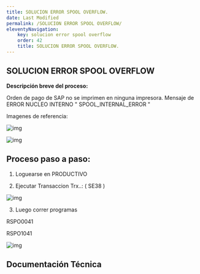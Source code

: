 ```yaml
---
title: SOLUCION ERROR SPOOL OVERFLOW.
date: Last Modified
permalink: /SOLUCION ERROR SPOOL OVERFLOW/
eleventyNavigation:
    key: solucion error spool overflow
    order: 42
    title: SOLUCION ERROR SPOOL OVERFLOW.
---
```

## **SOLUCION ERROR SPOOL OVERFLOW**

**Descripción breve del proceso:**

Orden de pago de SAP no se imprimen en ninguna impresora.
Mensaje de ERROR NUCLEO INTERNO " SPOOL_INTERNAL_ERROR "

Imagenes de referencia:

![img](../content/images/Solucion_Error_Spool_Overflow/ESO1.jpg)

![img](../content/images/Solucion_Error_Spool_Overflow/ESO1.jpg)


## Proceso paso a paso:

1. Loguearse en PRODUCTIVO

2. Ejecutar Transaccion Trx..: ( SE38 ) 

![img](../content/images/Solucion_Error_Spool_Overflow/ESO3.jpg)

3. Luego correr programas 

RSPO0041

RSPO1041

![img](../content/images/Solucion_Error_Spool_Overflow/ESO4.jpg)


## Documentación Técnica

